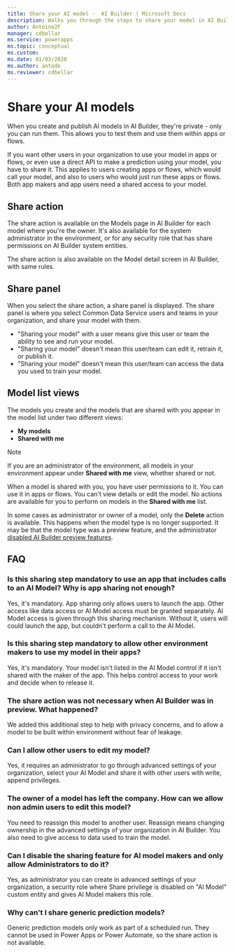 ```yaml
---
title: Share your AI model -  AI Builder | Microsoft Docs
description: Walks you through the steps to share your model in AI Builder.
author: Antoine2F
manager: cdbellar
ms.service: powerapps
ms.topic: conceptual
ms.custom: 
ms.date: 01/03/2020
ms.author: antode
ms.reviewer: cdbellar
---
```


# Share your AI models

When you create and publish AI  models in AI Builder, they're private - only you can run them. This allows you to test them and use them within apps or flows.

If you want other users in your organization to use your model in apps or flows, or even use a direct API to make a prediction using your model, you have to share it. This applies to users creating apps or flows, which would call your model, and also to users who would just run these apps or flows. Both app makers and app users need a shared access to your model.

## Share action

The share action is available on the Models page in AI Builder for each model where you're the owner. It's also available for the system administrator in the environment, or for any security role that has  share permissions on AI Builder system entities.

The share action is also available on the Model detail screen in AI Builder, with same rules.

## Share panel

When you select the share action, a share panel is displayed. The share panel is where you select Common Data Service users and teams in your organization, and share your model with them.

- "Sharing your model" with a user means give this user or team the ability to see and run your model.
- "Sharing your model" doesn't mean this user/team can edit it, retrain it, or publish it.
- "Sharing your model" doesn't mean this user/team can access the data you used to train your model.

## Model list views

The models you create and the models that are shared with you appear in the model list under two different views:

- **My models**
- **Shared with me**

 > [!NOTE]
 > If you are an administrator of the environment,  all models in your environment appear under **Shared with me** view, whether shared or not.

When a model is shared with you, you have user permissions to it. You can use it in apps or flows. You can't view details or edit the model. No actions are available for you to perform on models in the **Shared with me** list.

In some cases as administrator or owner of a model, only the **Delete** action is available. This happens when the model type is no longer supported.  It may be that the model type was a preview feature,  and the administrator [disabled AI Builder preview features](administer.md#enable-or-disable-ai-builder-preview-features).

## FAQ

### Is this sharing step mandatory to use an app that includes calls to an AI Model? Why is app sharing not enough?

Yes, it's mandatory. App sharing only allows users to launch the app. Other access like data access or AI Model access must be granted separately. AI Model access is given through this sharing mechanism. Without it, users will could launch the app, but couldn't perform a call to the AI Model.

### Is this sharing step mandatory to allow other environment makers to use my model in their apps?

Yes, it's mandatory. Your model isn't listed in the AI Model control if it isn't shared with the maker of the app. This helps control access to your work and decide when to release it.

### The share action was not necessary when AI Builder was in preview. What happened?

We added this additional step to help with privacy concerns, and to allow a model to be built within environment without fear of leakage.

### Can I allow other users to edit my model?
 
 Yes, it requires an administrator to go through advanced settings of your organization, select your AI Model and share it with other users with write, append privileges.

### The owner of a model has left the company. How can we allow non admin users to edit this model?

 You need to reassign this model to another user. Reassign means changing ownership in the advanced settings of your organization in AI Builder.  You also need to give  access to data used to train the model.

### Can I disable the sharing feature for AI model makers and only allow Administrators to do it?

Yes, as administrator you can create in advanced settings of your organization, a security role where Share privilege is disabled on "AI Model" custom entity and gives AI Model makers this role.

### Why can't I share generic prediction models?

Generic prediction models only work as part of a scheduled run. They cannot be used in Power Apps or Power Automate, so the share action is not available.
